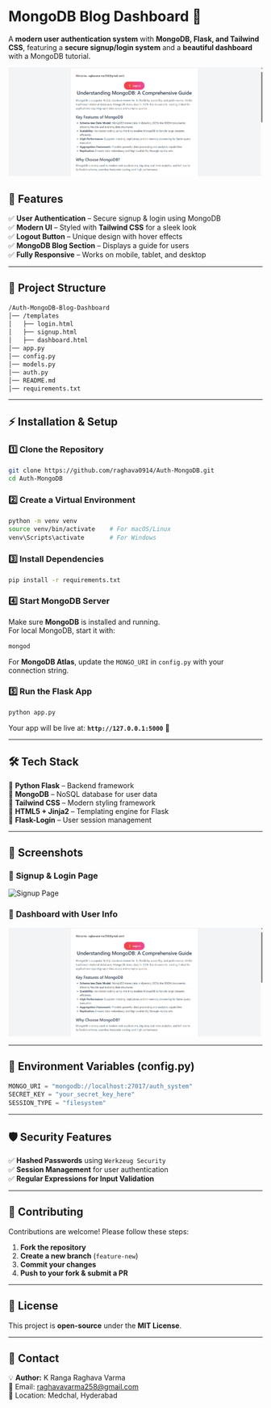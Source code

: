 # **MongoDB Blog Dashboard** 🚀  
A **modern user authentication system** with **MongoDB, Flask, and Tailwind CSS**, featuring a **secure signup/login system** and a **beautiful dashboard** with a MongoDB tutorial.  

![Dashboard Preview](static/dashboard_preview.png)  

## **📌 Features**  
✅ **User Authentication** – Secure signup & login using MongoDB  
✅ **Modern UI** – Styled with **Tailwind CSS** for a sleek look  
✅ **Logout Button** – Unique design with hover effects  
✅ **MongoDB Blog Section** – Displays a guide for users  
✅ **Fully Responsive** – Works on mobile, tablet, and desktop  

---

## **📁 Project Structure**  

```
/Auth-MongoDB-Blog-Dashboard
│── /templates
│   ├── login.html
│   ├── signup.html
│   ├── dashboard.html
│── app.py
│── config.py
│── models.py
│── auth.py
│── README.md
│── requirements.txt
```

---

## **⚡ Installation & Setup**  

### **1️⃣ Clone the Repository**  
```bash
git clone https://github.com/raghava0914/Auth-MongoDB.git
cd Auth-MongoDB
```

### **2️⃣ Create a Virtual Environment**  
```bash
python -m venv venv
source venv/bin/activate    # For macOS/Linux
venv\Scripts\activate       # For Windows
```

### **3️⃣ Install Dependencies**  
```bash
pip install -r requirements.txt
```

### **4️⃣ Start MongoDB Server**  
Make sure **MongoDB** is installed and running.  
For local MongoDB, start it with:  
```bash
mongod
```
For **MongoDB Atlas**, update the `MONGO_URI` in `config.py` with your connection string.

### **5️⃣ Run the Flask App**  
```bash
python app.py
```
Your app will be live at: **`http://127.0.0.1:5000`** 🚀  

---

## **🛠 Tech Stack**  
🔹 **Python Flask** – Backend framework  
🔹 **MongoDB** – NoSQL database for user data  
🔹 **Tailwind CSS** – Modern styling framework  
🔹 **HTML5 + Jinja2** – Templating engine for Flask  
🔹 **Flask-Login** – User session management  

---

## **📸 Screenshots**  

### 🔹 **Signup & Login Page**  
![Signup Page](static/signup_preview.png)  

### 🔹 **Dashboard with User Info**  
![Dashboard](static/dashboard_preview.png)  

---


## **📜 Environment Variables (config.py)**  
```python
MONGO_URI = "mongodb://localhost:27017/auth_system"
SECRET_KEY = "your_secret_key_here"
SESSION_TYPE = "filesystem"
```

---

## **🛡 Security Features**  
✅ **Hashed Passwords** using `Werkzeug Security`  
✅ **Session Management** for user authentication  
✅ **Regular Expressions for Input Validation**  

---

## **🤝 Contributing**  
Contributions are welcome! Please follow these steps:  
1. **Fork the repository**  
2. **Create a new branch** (`feature-new`)  
3. **Commit your changes**  
4. **Push to your fork & submit a PR**  

---

## **📃 License**  
This project is **open-source** under the **MIT License**.  

---

## **📩 Contact**  
💡 **Author:** K Ranga Raghava Varma  
📧 Email: raghavavarma258@gmail.com  
📍 Location: Medchal, Hyderabad  

